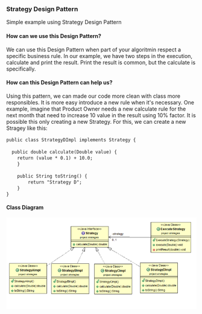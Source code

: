 ### Strategy Design Pattern
Simple example using Strategy Design Pattern

#### How can we use this Design Pattern?
We can use this Design Pattern when part of your algoritmin respect a specific business rule. In our example, we have two steps in the execution, calculate and print the result. Print the result is common, but the calculate is specifically.

#### How can this Design Pattern can help us?
Using this pattern, we can made our code more clean with class more responsibles. It is more easy introduce a new rule when it's necessary. One example, imagine that Product Owner needs a new calculate rule for the next month that need to increase 10 value in the result using 10% factor.  It is possible this only creating a new Strategy. For this, we can create a new Stragey like this:
```
public class StrategyDImpl implements Strategy {

  public double calculate(Double value) {
    return (value * 0.1) + 10.0;
	}
	
	public String toString() {
		return "Strategy D";
	}
}
```

#### Class Diagram
![My image](https://github.com/augustocolombelli/design-pattern-strategy/blob/master/ClassDiagram.png)

